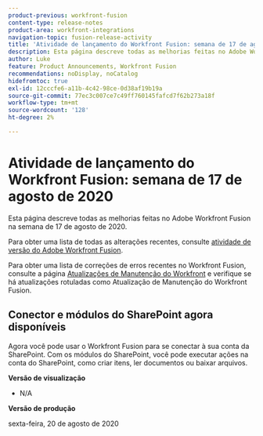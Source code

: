 ```yaml
---
product-previous: workfront-fusion
content-type: release-notes
product-area: workfront-integrations
navigation-topic: fusion-release-activity
title: 'Atividade de lançamento do Workfront Fusion: semana de 17 de agosto de 2020'
description: Esta página descreve todas as melhorias feitas no Adobe Workfront Fusion na semana de 17 de agosto de 2020.
author: Luke
feature: Product Announcements, Workfront Fusion
recommendations: noDisplay, noCatalog
hidefromtoc: true
exl-id: 12cccfe6-a11b-4c42-98ce-0d38af19b19a
source-git-commit: 77ec3c007ce7c49ff760145fafcd7f62b273a18f
workflow-type: tm+mt
source-wordcount: '128'
ht-degree: 2%

---
```


# Atividade de lançamento do Workfront Fusion: semana de 17 de agosto de 2020

Esta página descreve todas as melhorias feitas no Adobe Workfront Fusion na semana de 17 de agosto de 2020.

Para obter uma lista de todas as alterações recentes, consulte [atividade de versão do Adobe Workfront Fusion](/help/workfront-fusion/fusion-product-releases/fusion-release-activity.md).

Para obter uma lista de correções de erros recentes no Workfront Fusion, consulte a página [Atualizações de Manutenção do Workfront](https://experienceleague.adobe.com/docs/workfront-known-issues/releases/current-updates.html) e verifique se há atualizações rotuladas como Atualização de Manutenção do Workfront Fusion.

## Conector e módulos do SharePoint agora disponíveis

Agora você pode usar o Workfront Fusion para se conectar à sua conta da SharePoint. Com os módulos do SharePoint, você pode executar ações na conta do SharePoint, como criar itens, ler documentos ou baixar arquivos.


**Versão de visualização**

* N/A

**Versão de produção**

sexta-feira, 20 de agosto de 2020

